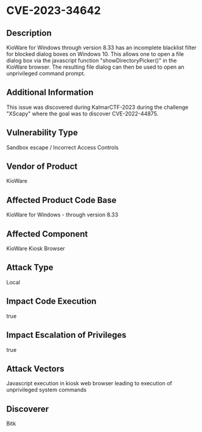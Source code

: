 # CVE-2023-34642

## Description
KioWare for Windows through version 8.33 has an incomplete blacklist filter for blocked dialog boxes on Windows 10. This allows one to open a file dialog box via the javascript function "showDirectoryPicker()" in the KioWare browser. The resulting file dialog can then be used to open an unprivileged command prompt.

## Additional Information
This issue was discovered during KalmarCTF-2023 during the challenge "XScapy" where the goal was to discover CVE-2022-44875.

## Vulnerability Type
Sandbox escape / Incorrect Access Controls

## Vendor of Product
KioWare

## Affected Product Code Base
KioWare for Windows - through version 8.33

## Affected Component
KioWare Kiosk Browser

## Attack Type
Local

## Impact Code Execution
true

## Impact Escalation of Privileges
true

## Attack Vectors
Javascript execution in kiosk web browser leading to execution of unprivileged system commands

## Discoverer
Bitk
